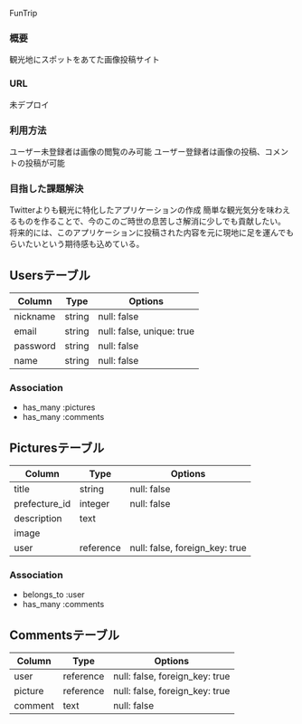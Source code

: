 FunTrip

### 概要
観光地にスポットをあてた画像投稿サイト

### URL
未デプロイ

### 利用方法
ユーザー未登録者は画像の閲覧のみ可能
ユーザー登録者は画像の投稿、コメントの投稿が可能

### 目指した課題解決
Twitterよりも観光に特化したアプリケーションの作成
簡単な観光気分を味わえるものを作ることで、今のこのご時世の息苦しさ解消に少しでも貢献したい。
将来的には、このアプリケーションに投稿された内容を元に現地に足を運んでもらいたいという期待感も込めている。

## Usersテーブル

| Column   | Type   | Options                   |
| -------- | ------ | ------------------------- |
| nickname | string | null: false               |
| email    | string | null: false, unique: true |
| password | string | null: false               |
| name     | string | null: false               |

### Association
- has_many :pictures
- has_many :comments

## Picturesテーブル

| Column        | Type      | Options                        |
| ------------- | --------- | ------------------------------ |
| title         | string    | null: false                    |
| prefecture_id | integer   | null: false                    |
| description   | text      |                                |
| image         |           |                                |
| user          | reference | null: false, foreign_key: true |

### Association
- belongs_to :user
- has_many :comments

## Commentsテーブル

| Column  | Type      | Options                        |
| --------| --------- | ------------------------------ |
| user    | reference | null: false, foreign_key: true |
| picture | reference | null: false, foreign_key: true |
| comment | text      | null: false                    |